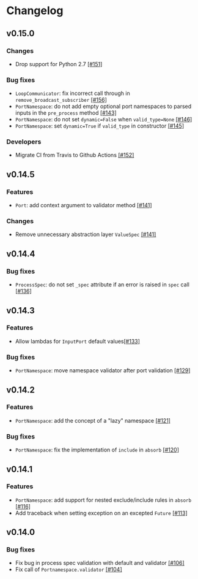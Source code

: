 # Changelog


## v0.15.0

### Changes
- Drop support for Python 2.7 [[#151]](https://github.com/aiidateam/aiida-core/pull/151)

### Bug fixes
- `LoopCommunicator`: fix incorrect call through in `remove_broadcast_subscriber` [[#156]](https://github.com/aiidateam/aiida-core/pull/156)
- `PortNamespace`: do not add empty optional port namespaces to parsed inputs in the `pre_process` method [[#143]](https://github.com/aiidateam/aiida-core/pull/143)
- `PortNamespace`: do not set `dynamic=False` when `valid_type=None` [[#146]](https://github.com/aiidateam/aiida-core/pull/146)
- `PortNamespace`: set `dynamic=True` if `valid_type` in constructor [[#145]](https://github.com/aiidateam/aiida-core/pull/145)

### Developers
- Migrate CI from Travis to Github Actions [[#152]](https://github.com/aiidateam/aiida-core/pull/152)


## v0.14.5

### Features
- `Port`: add context argument to validator method [[#141]](https://github.com/aiidateam/aiida-core/pull/141)

### Changes
- Remove unnecessary abstraction layer `ValueSpec` [[#141]](https://github.com/aiidateam/aiida-core/pull/141)


## v0.14.4

### Bug fixes
- `ProcessSpec`: do not set `_spec` attribute if an error is raised in `spec` call [[#136]](https://github.com/aiidateam/aiida-core/pull/136)


## v0.14.3

### Features
- Allow lambdas for `InputPort` default values[[#133]](https://github.com/aiidateam/aiida-core/pull/133)

### Bug fixes
- `PortNamespace`: move namespace validator after port validation [[#129]](https://github.com/aiidateam/aiida-core/pull/129)


## v0.14.2

### Features
- `PortNamespace`: add the concept of a "lazy" namespace  [[#121]](https://github.com/aiidateam/aiida-core/pull/121)

### Bug fixes
- `PortNamespace`: fix the implementation of `include` in `absorb` [[#120]](https://github.com/aiidateam/aiida-core/pull/120)


## v0.14.1

### Features
- `PortNamespace`: add support for nested exclude/include rules in `absorb` [[#116]](https://github.com/aiidateam/aiida-core/pull/116)
- Add traceback when setting exception on an excepted `Future` [[#113]](https://github.com/aiidateam/aiida-core/pull/113)


## v0.14.0

### Bug fixes
- Fix bug in process spec validation with default and validator [[#106]](https://github.com/aiidateam/aiida-core/pull/106)
- Fix call of `Portnamespace.validator` [[#104]](https://github.com/aiidateam/aiida-core/pull/104)


